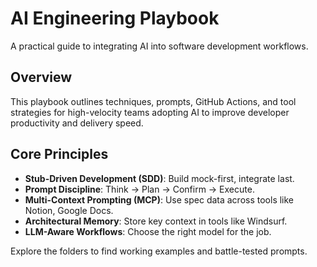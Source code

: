 # AI Engineering Playbook

A practical guide to integrating AI into software development workflows.

## Overview
This playbook outlines techniques, prompts, GitHub Actions, and tool strategies for high-velocity teams adopting AI to improve developer productivity and delivery speed.

## Core Principles
- **Stub-Driven Development (SDD)**: Build mock-first, integrate last.
- **Prompt Discipline**: Think → Plan → Confirm → Execute.
- **Multi-Context Prompting (MCP)**: Use spec data across tools like Notion, Google Docs.
- **Architectural Memory**: Store key context in tools like Windsurf.
- **LLM-Aware Workflows**: Choose the right model for the job.

Explore the folders to find working examples and battle-tested prompts.
